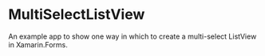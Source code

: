 # MultiSelectListView
An example app to show one way in which to create a multi-select ListView in Xamarin.Forms.
